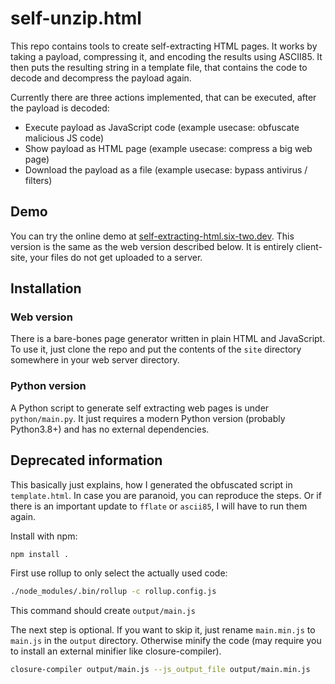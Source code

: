 # self-unzip.html

This repo contains tools to create self-extracting HTML pages.
It works by taking a payload, compressing it, and encoding the results using ASCII85.
It then puts the resulting string in a template file, that contains the code to decode and decompress the payload again.

Currently there are three actions implemented, that can be executed, after the payload is decoded:

- Execute payload as JavaScript code (example usecase: obfuscate malicious JS code)
- Show payload as HTML page (example usecase: compress a big web page)
- Download the payload as a file (example usecase: bypass antivirus / filters)

## Demo

You can try the online demo at [self-extracting-html.six-two.dev](https://self-extracting-html.six-two.dev/).
This version is the same as the web version described below.
It is entirely client-site, your files do not get uploaded to a server.

## Installation

### Web version

There is a bare-bones page generator written in plain HTML and JavaScript.
To use it, just clone the repo and put the contents of the `site` directory somewhere in your web server directory.

### Python version

A Python script to generate self extracting web pages is under `python/main.py`.
It just requires a modern Python version (probably Python3.8+) and has no external dependencies.


## Deprecated information

This basically just explains, how I generated the obfuscated script in `template.html`.
In case you are paranoid, you can reproduce the steps.
Or if there is an important update to `fflate` or `ascii85`, I will have to run them again.

Install with npm:

```bash
npm install .
```

First use rollup to only select the actually used code:

```bash
./node_modules/.bin/rollup -c rollup.config.js
```

This command should create `output/main.js`

The next step is optional.
If you want to skip it, just rename `main.min.js` to `main.js` in the `output` directory.
Otherwise minify the code (may require you to install an external minifier like closure-compiler).

```bash
closure-compiler output/main.js --js_output_file output/main.min.js
```
